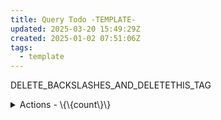 ```yaml
---
title: Query Todo -TEMPLATE-
updated: 2025-03-20 15:49:29Z
created: 2025-01-02 07:51:06Z
tags:
  - template
---
```


DELETE_BACKSLASHES_AND_DELETETHIS_TAG


<!-- note-overview-plugin
search: type:todo iscompleted:0 tag:DELETETHIS
fields: title, tags
alias: title AS Todo, tags AS Context
sort: title ASC
details:
  open: false
  summary: Actions - \{\{count\}\}
-->
<details close>
<summary>Actions - \{\{count\}\}</summary>

| Todo | Context |
| --- | --- |
</details>
<!--endoverview-->